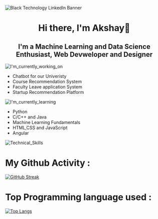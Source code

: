 ![Black Technology LinkedIn Banner](https://user-images.githubusercontent.com/83088512/214288926-0e8b8a8a-51cb-4435-97d0-f9a825386c3f.png)


<h1 align="center">Hi there, I'm Akshay👋</h1>
<h2 align="center">I'm a Machine Learning and Data Science Enthusiast, Web Devweloper and Designer</h2>

![I'm_currently_working_on](https://user-images.githubusercontent.com/83088512/214294696-17bc5432-8e0f-4e4f-8a80-b95aec06f20b.png)


* Chatbot for our Univeristy
* Course Recommendation System
* Faculty Leave application System
* Startup Recommendation Platform

![I'm_currently_learning](https://user-images.githubusercontent.com/83088512/214294710-f559a12d-11f9-4e17-93e5-11ff22892e58.png)


* Python
* C/C++ and Java
* Machine Learning Fundamentals
* HTML,CSS and JavaScript
* Angular

![Technical_Skills](https://user-images.githubusercontent.com/83088512/214294868-7216a643-e4a5-4fb6-9611-bbffe363446e.png)


<!-- ### Hi there 👋

**SG-Akshay10/SG-Akshay10** is a ✨ _special_ ✨ repository because its `README.md` (this file) appears on your GitHub profile.

Here are some ideas to get you started:

- 🔭 I’m currently working on ...
- 🌱 I’m currently learning ...
- 👯 I’m looking to collaborate on ...
- 🤔 I’m looking for help with ...
- 💬 Ask me about ...
- 📫 How to reach me: ...
- 😄 Pronouns: ...
- ⚡ Fun fact: ...
-->

# My Github Activity : 
[![GitHub Streak](https://streak-stats.demolab.com?user=SG-Akshay10&theme=highcontrast)](https://git.io/streak-stats)

# Top Programming language used : 

[![Top Langs](https://github-readme-stats.vercel.app/api/top-langs/?username=SG-Akshay10&layout=compact&theme=radical)](https://github.com/SG-Akshay10/github-readme-stats)
